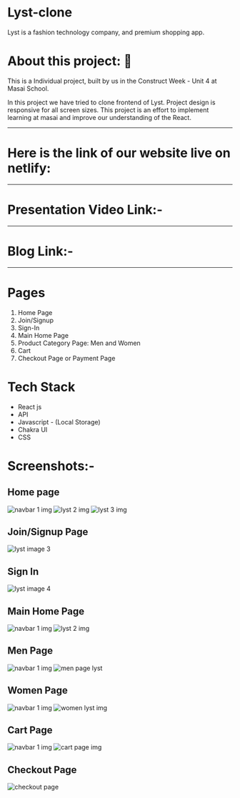  

# Lyst-clone
Lyst is a fashion technology company, and premium shopping app.

# About this project: 🙌
This is a Individual project, built by us in the Construct Week - Unit 4 at Masai School.

In this project we have tried to clone frontend of Lyst. Project design is responsive
for all screen sizes. This project is an effort to implement learning at masai and
improve our understanding of the React.
________________________________________________________________________________________________

 # Here is the link of our website live on netlify:
 ____________________________________________________________________________________
 
 # Presentation Video Link:-
 
 _______________________________________________________________________________________________
 
 # Blog Link:-
 
 ____________________________________________________________________________________
 # Pages 
1. Home Page
2. Join/Signup
3. Sign-In
4. Main Home Page
5. Product Category Page: Men and Women
6. Cart
7. Checkout Page or Payment Page

# Tech Stack
* React js
* API
* Javascript - (Local Storage)
* Chakra UI
* CSS

# Screenshots:-

##   Home page 
 ![navbar 1 img](https://user-images.githubusercontent.com/92791586/180614827-4d88aeb1-9ace-48e0-a712-feb72e0eafb2.PNG)
 ![lyst 2 img](https://user-images.githubusercontent.com/92791586/180614836-f0ab54d8-6232-4bd6-a56a-e01c6693f680.PNG)
 ![lyst 3 img](https://user-images.githubusercontent.com/92791586/180614852-96072224-96c4-4ce2-ae26-1ffbc6860bcd.PNG)


 ## Join/Signup Page
![lyst image 3](https://user-images.githubusercontent.com/92791586/173990267-e09a7afb-c3c3-4faa-9da1-b37b3296a591.PNG)

## Sign In
![lyst image 4](https://user-images.githubusercontent.com/92791586/173990278-8ed3c18c-2783-4b1a-acdb-9b0cb7ec17fd.PNG)

 ## Main Home Page
  ![navbar 1 img](https://user-images.githubusercontent.com/92791586/180614827-4d88aeb1-9ace-48e0-a712-feb72e0eafb2.PNG)
 ![lyst 2 img](https://user-images.githubusercontent.com/92791586/180614836-f0ab54d8-6232-4bd6-a56a-e01c6693f680.PNG)


##  Men Page
 ![navbar 1 img](https://user-images.githubusercontent.com/92791586/180614827-4d88aeb1-9ace-48e0-a712-feb72e0eafb2.PNG)
 ![men page lyst](https://user-images.githubusercontent.com/92791586/180614899-241fa265-8594-4c61-935e-5322e7f489bb.PNG)

## Women Page
 ![navbar 1 img](https://user-images.githubusercontent.com/92791586/180614827-4d88aeb1-9ace-48e0-a712-feb72e0eafb2.PNG)
 ![women lyst img](https://user-images.githubusercontent.com/92791586/180614916-5133161c-c3c2-48c1-9ecd-e8bc60c30b07.PNG)

## Cart Page
 ![navbar 1 img](https://user-images.githubusercontent.com/92791586/180614827-4d88aeb1-9ace-48e0-a712-feb72e0eafb2.PNG)
 ![cart page img](https://user-images.githubusercontent.com/92791586/180614947-a23e1d79-7f35-459b-86be-afdb5e44240b.PNG)

## Checkout Page
 ![checkout page](https://user-images.githubusercontent.com/92791586/173990537-886c22df-8fdf-440d-a593-ccc556f58aa5.PNG)

 
 
